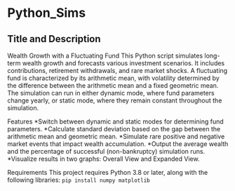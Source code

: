 # Python_Sims
## Title and Description
Wealth Growth with a Fluctuating Fund
This Python script simulates long-term wealth growth and forecasts various investment scenarios.
It includes contributions, retirement withdrawals, and rare market shocks.
A fluctuating fund is characterized by its arithmetic mean, with volatility determined by the difference between the arithmetic mean and a fixed geometric mean.
The simulation can run in either dynamic mode, where fund parameters change yearly, or static mode, where they remain constant throughout the simulation.

Features
*Switch between dynamic and static modes for determining fund parameters.
*Calculate standard deviation based on the gap between the arithmetic mean and geometric mean.
*Simulate rare positive and negative market events that impact wealth accumulation.
*Output the average wealth and the percentage of successful (non-bankruptcy) simulation runs.
*Visualize results in two graphs: Overall View and Expanded View.

Requirements
This project requires Python 3.8 or later, along with the following libraries:
```pip install numpy matplotlib```

